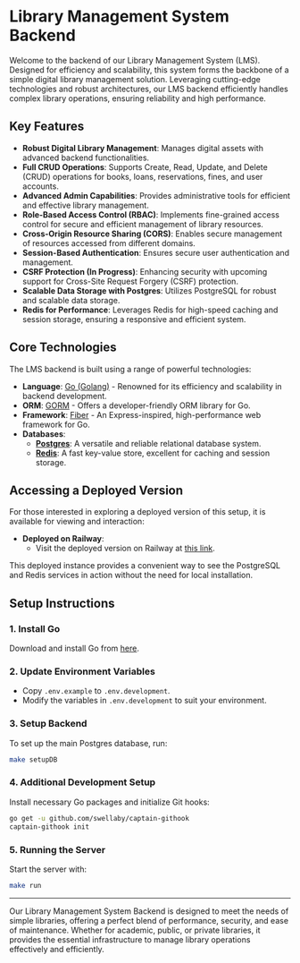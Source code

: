 # Library Management System Backend

Welcome to the backend of our Library Management System (LMS). Designed for efficiency and scalability, this system forms the backbone of a simple digital library management solution. Leveraging cutting-edge technologies and robust architectures, our LMS backend efficiently handles complex library operations, ensuring reliability and high performance.

## Key Features

- **Robust Digital Library Management**: Manages digital assets with advanced backend functionalities.
- **Full CRUD Operations**: Supports Create, Read, Update, and Delete (CRUD) operations for books, loans, reservations, fines, and user accounts.
- **Advanced Admin Capabilities**: Provides administrative tools for efficient and effective library management.
- **Role-Based Access Control (RBAC)**: Implements fine-grained access control for secure and efficient management of library resources.
- **Cross-Origin Resource Sharing (CORS)**: Enables secure management of resources accessed from different domains.
- **Session-Based Authentication**: Ensures secure user authentication and management.
- **CSRF Protection (In Progress)**: Enhancing security with upcoming support for Cross-Site Request Forgery (CSRF) protection.
- **Scalable Data Storage with Postgres**: Utilizes PostgreSQL for robust and scalable data storage.
- **Redis for Performance**: Leverages Redis for high-speed caching and session storage, ensuring a responsive and efficient system.

## Core Technologies

The LMS backend is built using a range of powerful technologies:

- **Language**: [Go (Golang)](https://go.dev/doc/install) - Renowned for its efficiency and scalability in backend development.
- **ORM**: [GORM](https://gorm.io/index.html) - Offers a developer-friendly ORM library for Go.
- **Framework**: [Fiber](https://docs.gofiber.io/) - An Express-inspired, high-performance web framework for Go.
- **Databases**:
  - [**Postgres**](https://www.postgresql.org/): A versatile and reliable relational database system.
  - [**Redis**](https://redis.io/): A fast key-value store, excellent for caching and session storage.

## Accessing a Deployed Version

For those interested in exploring a deployed version of this setup, it is available for viewing and interaction:

- **Deployed on Railway**:
  - Visit the deployed version on Railway at [this link](https://railway.app/project/d296ea6f-2941-4176-8b32-ef7e210cf56a).

This deployed instance provides a convenient way to see the PostgreSQL and Redis services in action without the need for local installation.

## Setup Instructions

### 1. Install Go

Download and install Go from [here](https://go.dev/doc/install).

### 2. Update Environment Variables

- Copy `.env.example` to `.env.development`.
- Modify the variables in `.env.development` to suit your environment.

### 3. Setup Backend

To set up the main Postgres database, run:

```bash
make setupDB
```

### 4. Additional Development Setup

Install necessary Go packages and initialize Git hooks:

```bash
go get -u github.com/swellaby/captain-githook
captain-githook init
```

### 5. Running the Server

Start the server with:

```bash
make run
```

---

Our Library Management System Backend is designed to meet the needs of simple libraries, offering a perfect blend of performance, security, and ease of maintenance. Whether for academic, public, or private libraries, it provides the essential infrastructure to manage library operations effectively and efficiently.
